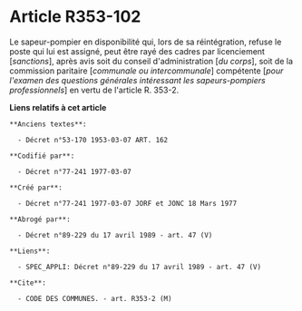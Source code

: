 # Article R353-102

Le sapeur-pompier en disponibilité qui, lors de sa réintégration, refuse le poste qui lui est assigné, peut être rayé des
cadres par licenciement [*sanctions*], après avis soit du conseil d'administration [*du corps*], soit de la commission
paritaire [*communale ou intercommunale*] compétente [*pour l'examen des questions générales intéressant les sapeurs-pompiers
professionnels*] en vertu de l'article R. 353-2.

**Liens relatifs à cet article**

	**Anciens textes**:

	  - Décret n°53-170 1953-03-07 ART. 162

	**Codifié par**:

	  - Décret n°77-241 1977-03-07

	**Créé par**:

	  - Décret n°77-241 1977-03-07 JORF et JONC 18 Mars 1977

	**Abrogé par**:

	  - Décret n°89-229 du 17 avril 1989 - art. 47 (V)

	**Liens**:

	  - SPEC_APPLI: Décret n°89-229 du 17 avril 1989 - art. 47 (V)

	**Cite**:

	  - CODE DES COMMUNES. - art. R353-2 (M)
